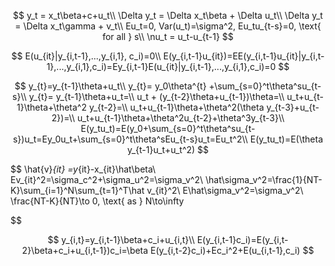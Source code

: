 $$
y_t = x_t\beta+c+u_t\\
\Delta y_t = \Delta x_t\beta + \Delta u_t\\
\Delta y_t = \Delta x_t\gamma + v_t\\
Eu_t=0, Var(u_t)=\sigma^2, Eu_tu_{t-s}=0, \text{ for all } s\\
\nu_t = u_t-u_{t-1} 
$$

$$
E(u_{it}|y_{i,t-1},...,y_{i,1}, c_i)=0\\
E(y_{i,t-1}u_{it})=EE(y_{i,t-1}u_{it}|y_{i,t-1},...,y_{i,1},c_i)=Ey_{i,t-1}E(u_{it}|y_{i,t-1},...,y_{i,1},c_i)=0
$$

$$
y_{t}=y_{t-1}\theta+u_t\\
y_{t}= y_0\theta^{t}
+\sum_{s=0}^t\theta^su_{t-s}\\
y_{t}= y_{t-1}\theta+u_t=\\
 u_t + (y_{t-2}\theta+u_{t-1})\theta=\\
u_t+u_{t-1}\theta+\theta^2 y_{t-2}=\\
u_t+u_{t-1}\theta+\theta^2(\theta y_{t-3}+u_{t-2})=\\
u_t+u_{t-1}\theta+\theta^2u_{t-2}+\theta^3y_{t-3}\\
E(y_tu_t)=E(y_0+\sum_{s=0}^t\theta^su_{t-s})u_t=Ey_0u_t+\sum_{s=0}^t\theta^sEu_{t-s}u_t=Eu_t^2\\
E(y_tu_t)=E(\theta y_{t-1}u_t+u_t^2)
$$

$$
\hat{v}_{it} =y_{it}-x_{it}\hat\beta\\
Ev_{it}^2=\sigma_c^2+\sigma_u^2=\sigma_v^2\\
\hat\sigma_v^2=\frac{1}{NT-K}\sum_{i=1}^N\sum_{t=1}^T\hat v_{it}^2\\
E\hat\sigma_v^2=\sigma_v^2\\
\frac{NT-K}{NT}\to 0, \text{ as } N\to\infty

$$

$$
y_{i,t}=y_{i,t-1}\beta+c_i+u_{i,t}\\
E(y_{i,t-1}c_i)=E(y_{i,t-2}\beta+c_i+u_{i,t-1})c_i=\beta E(y_{i,t-2}c_i)+Ec_i^2+E(u_{i,t-1},c_i)
$$

